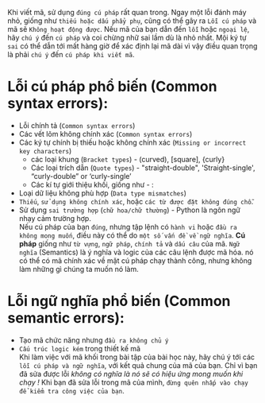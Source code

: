 Khi viết mã, sử dụng `đúng cú pháp` rất quan trong. Ngay một lỗi đánh máy nhỏ, giống như `thiếu hoặc dấu phẩy phụ`, cũng có thể gây ra ` Lỗi cú pháp ` và mã sẽ ` Không hoạt động được `. Nếu mã của bạn dẫn đến `lỗi` hoặc `ngoại lệ`, hãy `chú ý` đến ` cú pháp ` và coi chừng nhữ sai lầm dù là nhỏ nhất. Mội ký tự `sai` có thể dẫn tới mất hàng giờ để xác định lại mã dài vì vậy điều quan trọng là phải `chú ý` đến `cú pháp khi viết mã`. <br>
# Lỗi cú pháp phổ biến (Common syntax errors):
* Lỗi chính tả (`Common syntax errors`) 
* Các vết lõm không chính xác (`Common syntax errors`)  
* Các ký tự chính bị thiếu hoặc không chính xác (`Missing or incorrect key characters`)  
    * các loại khung (`Bracket types`) - (curved), [square], {curly}  
    * Các loại trích dẫn (`Quote types`) - "straight-double", 'Straight-single', “curly-double” or ‘curly-single’  
    * Các kí tự giới thiệu khối, giống như - :  
* Loại dữ liệu không phù hợp (`Data type mismatches`)
*  ` Thiếu `, ` sử dụng không chính xác `, hoặc ` các từ được đặt không đúng chỗ `.
*  Sử dụng `sai trường hợp` (`chữ hoa/chữ thường`) - Python là ngôn ngữ nhạy cảm trường hợp.  
Nếu cú pháp của bạn `đúng`, nhưng tập lệnh có `hành vi` hoặc `đầu ra không mong muốn`, điều này có thể do `một số vấn đề về ngữ nghĩa`. **Cú pháp** giống như ` từ vựng `, ` ngữ pháp `, ` chính tả ` và ` dấu câu ` của mã. ` Ngữ nghĩa ` (Semantics) là ý nghĩa và logic của các câu lệnh được mã hóa. nó có thể có mã chính xác về mặt cú pháp chạy thành công, nhưng không làm những gì chúng ta muốn nó làm.  
# Lỗi ngữ nghĩa phổ biến (Common semantic errors):  
* Tạo mã chức năng nhưng `đầu ra không chủ ý`
* ` Cấu trúc logic kém ` trong thiết kế mã  
Khi làm việc với mã khối trong bài tập của bài học này, hãy chú ý tới các ` lỗi cú pháp và ngữ nghĩa `, với kết quả chung của mã của bạn. Chỉ vì bạn đã sửa được lỗi *không có nghĩa là nó sẽ có hiệu ứng mong muốn khi chạy !* Khi bạn đã sửa lỗi trong mã của mình, ` đừng quên nhấp vào chạy để kiểm tra công việc của bạn `.

